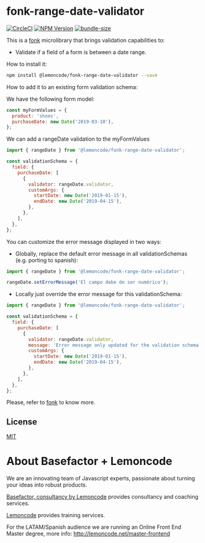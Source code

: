 # fonk-range-date-validator

[![CircleCI](https://badgen.net/github/status/Lemoncode/fonk-range-date-validator/master?icon=circleci&label=circleci)](https://circleci.com/gh/Lemoncode/fonk-range-date-validator/tree/master)
[![NPM Version](https://badgen.net/npm/v/@lemoncode/fonk-range-date-validator?icon=npm&label=npm)](https://www.npmjs.com/package/@lemoncode/fonk-range-date-validator)
[![bundle-size](https://badgen.net/bundlephobia/min/@lemoncode/fonk-range-date-validator)](https://bundlephobia.com/result?p=@lemoncode/fonk-range-date-validator)

This is a [fonk](https://github.com/Lemoncode/fonk) microlibrary that brings validation capabilities to:

- Validate if a field of a form is between a date range.

How to install it:

```bash
npm install @lemoncode/fonk-range-date-validator --save
```

How to add it to an existing form validation schema:

We have the following form model:

```javascript
const myFormValues = {
  product: 'shoes',
  purchaseDate: new Date('2019-03-10'),
};
```

We can add a rangeDate validation to the myFormValues

```javascript
import { rangeDate } from '@lemoncode/fonk-range-date-validator';

const validationSchema = {
  field: {
    purchaseDate: [
      {
        validator: rangeDate.validator,
        customArgs: {
          startDate: new Date('2019-01-15'),
          endDate: new Date('2019-04-15'),
        },
      },
    ],
  },
};
```

You can customize the error message displayed in two ways:

- Globally, replace the default error message in all validationSchemas (e.g. porting to spanish):

```javascript
import { rangeDate } from '@lemoncode/fonk-range-date-validator';

rangeDate.setErrorMessage('El campo debe de ser numérico');
```

- Locally just override the error message for this validationSchema:

```javascript
import { rangeDate } from '@lemoncode/fonk-range-date-validator';

const validationSchema = {
  field: {
    purchaseDate: [
      {
        validator: rangeDate.validator,
        message: 'Error message only updated for the validation schema',
        customArgs: {
          startDate: new Date('2019-01-15'),
          endDate: new Date('2019-04-15'),
        },
      },
    ],
  },
};
```

Please, refer to [fonk](https://github.com/Lemoncode/fonk) to know more.

## License

[MIT](./LICENSE)

# About Basefactor + Lemoncode

We are an innovating team of Javascript experts, passionate about turning your ideas into robust products.

[Basefactor, consultancy by Lemoncode](http://www.basefactor.com) provides consultancy and coaching services.

[Lemoncode](http://lemoncode.net/services/en/#en-home) provides training services.

For the LATAM/Spanish audience we are running an Online Front End Master degree, more info: http://lemoncode.net/master-frontend
